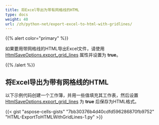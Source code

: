 ```yaml
---
title: 将Excel导出为带有网格线的HTML
type: docs
weight: 40
url: /zh/python-net/export-excel-to-html-with-gridlines/
---
```


{{% alert color="primary" %}} 

如果要用带网格线的HTML导出Excel文件，请使用 [HtmlSaveOptions.export_grid_lines](https://reference.aspose.com/cells/python-net/aspose.cells/htmlsaveoptions/export_grid_lines/) 属性并设置为 **true**。

{{% /alert %}} 
## **将Excel导出为带有网格线的HTML**
以下示例代码创建一个工作簿，并用一些值填充其工作表，然后设置 [HtmlSaveOptions.export_grid_lines](https://reference.aspose.com/cells/python-net/aspose.cells/htmlsaveoptions/export_grid_lines/) 为 **true** 后保存为HTML格式。



{{< gist "aspose-cells-gists" "7bb30376b4d40cdfd596286870fb9752" "HTML-ExportToHTMLWithGridLines-1.py" >}}
